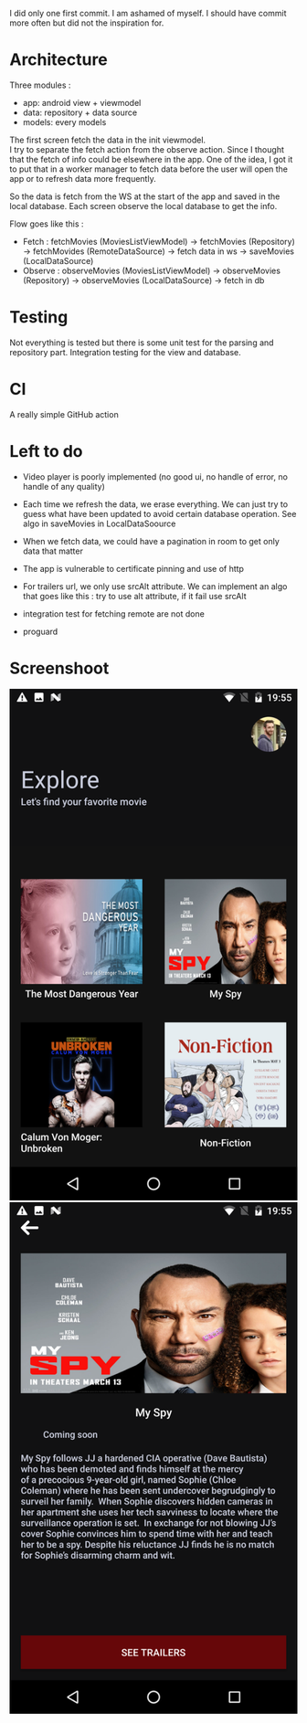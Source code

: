 I did only one first commit. I am ashamed of myself. I should have commit more often but did not the inspiration for.

# Architecture

Three modules :
 - app: android view + viewmodel
 - data: repository + data source
 - models: every models

The first screen fetch the data in the init viewmodel.  
I try to separate the fetch action from the observe action. Since I thought that the fetch of info could be elsewhere in the app.
One of the idea, I got it to put that in a worker manager to fetch data before the user will open the app or to refresh data more frequently.

So the data is fetch from the WS at the start of the app and saved in the local database. Each screen observe the local database to get the info.

Flow goes like this :
 - Fetch : fetchMovies (MoviesListViewModel) -> fetchMovies (Repository) -> fetchMovides (RemoteDataSource) -> fetch data in ws -> saveMovies (LocalDataSource)
 - Observe : observeMovies (MoviesListViewModel) -> observeMovies (Repository) -> observeMovies (LocalDataSource) -> fetch in db

# Testing

Not everything is tested but there is some unit test for the parsing and repository part.
Integration testing for the view and database.

# CI

A really simple GitHub action

# Left to do

- Video player is poorly implemented (no good ui, no handle of error, no handle of any quality)

- Each time we refresh the data, we erase everything. We can just try to guess what have been updated to avoid certain database operation.
  See algo in saveMovies in LocalDataSoource

- When we fetch data, we could have a pagination in room to get only data that matter

- The app is vulnerable to certificate pinning and use of http

- For trailers url, we only use srcAlt attribute. We can implement an algo that goes like this :  try to use alt attribute, if it fail use srcAlt

- integration test for fetching remote are not done

- proguard


# Screenshoot

![first screen](screenshoot/movies_list.png)
![second screen](screenshoot/detail_screen.png)